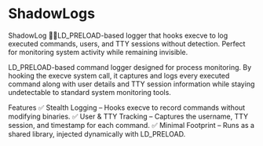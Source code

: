 # ShadowLogs
ShadowLog 🕵️‍♂️LD_PRELOAD-based logger that hooks execve to log executed commands, users, and TTY sessions without detection. Perfect for monitoring system activity while remaining invisible.


 LD_PRELOAD-based command logger designed for process monitoring. By hooking the execve system call, it captures and logs every executed command along with user details and TTY session information while staying undetectable to standard system monitoring tools.

Features
✅ Stealth Logging – Hooks execve to record commands without modifying binaries.
✅ User & TTY Tracking – Captures the username, TTY session, and timestamp for each command.
✅ Minimal Footprint – Runs as a shared library, injected dynamically with LD_PRELOAD.
